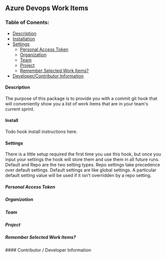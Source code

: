 ## Azure Devops Work Items

### Table of Conents:
* [Description](#description)
* [Installation](#install)
* [Settings](#settings)
  * [Personal Access Token](#pat)
  * [Organization](#org)
  * [Team](#team)
  * [Project](#project)
  * [Remember Selected Work Items?](#remember-work-items)
* [Developer/Contributor Information](#contribute)


<a name="description" />

#### Description
The purpose of this package is to provide you with a commit git hook that will conveniently show you a list of work items 
that are in your team's current sprint.

<a name="install"/>

#### Install
Todo hook install instructions here.

<a name="settings" />

#### Settings
There is a little setup required the first time you use this hook, but once you input your settings the hook will store them and use them 
in all future runs.  Default and Repo are the two setting types.  Repo settings take precedence over default settings. Default settings are like global settings.  A particular default setting value will be used
if it isn't overridden by a repo setting. 

<a name="pat" />

##### Personal Access Token

<a name="org" />

##### Organization

<a name="team" />

##### Team

<a name="project" />

##### Project


<a name="remember-work-items" />

##### Remember Selected Work Items?

<a name="contrib" />
#### Contributor / Developer Information
